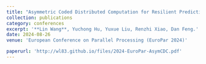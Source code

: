 ```yaml
---
title: "Asymmetric Coded Distributed Computation for Resilient Prediction Serving Systems"
collection: publications
category: conferences
excerpt: '**Lin Wang**, Yuchong Hu, Yuxue Liu, Renzhi Xiao, Dan Feng.'
date: 2024-08-26
venue: 'European Conference on Parallel Processing (EuroPar 2024)'

paperurl: 'http://wl83.github.io/files/2024-EuroPar-AsymCDC.pdf'
---
```


